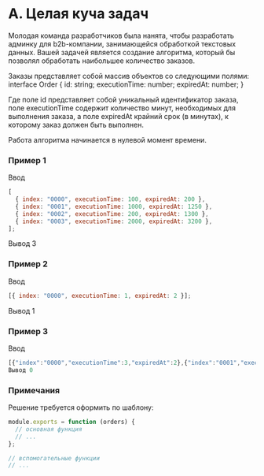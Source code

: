 # A. Целая куча задач

Молодая команда разработчиков была нанята, чтобы разработать админку для b2b-компании, занимающейся обработкой текстовых данных. Вашей задачей является создание алгоритма, который бы позволял обработать наибольшее количество заказов.

Заказы представляет собой массив объектов со следующими полями: interface Order { id: string; executionTime: number; expiredAt: number; }

Где поле id представляет собой уникальный идентификатор заказа, поле executionTime содержит количество минут, необходимых для выполнения заказа, а поле expiredAt крайний срок (в минутах), к которому заказ должен быть выполнен.

Работа алгоритма начинается в нулевой момент времени.

### Пример 1

Ввод

```javascript
[
  { index: "0000", executionTime: 100, expiredAt: 200 },
  { index: "0001", executionTime: 1000, expiredAt: 1250 },
  { index: "0002", executionTime: 200, expiredAt: 1300 },
  { index: "0003", executionTime: 2000, expiredAt: 3200 },
];
```

Вывод 3

### Пример 2

Ввод

```javascript
[{ index: "0000", executionTime: 1, expiredAt: 2 }];
```

Вывод 1

### Пример 3

Ввод

```javascript
[{"index":"0000","executionTime":3,"expiredAt":2},{"index":"0001","executionTime":4,"expiredAt":3}]
Вывод 0
```

### Примечания

Решение требуется оформить по шаблону:

```javascript
module.exports = function (orders) {
  // основная функция
  // ...
};

// вспомогательные функции
// ...
```
